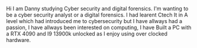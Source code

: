 Hi I am Danny studying Cyber security and digital forensics. I'm wanting to be a cyber security analyst or a digital forensics. 
I had learent Ctech It in A level which had introduced me to cybersecurity but I have allways had a passion, I have allways been interested on computing, I have Built a PC with a RTX 4090 and I9 13900k unlocked as I enjoy using over clocked hardware. 
